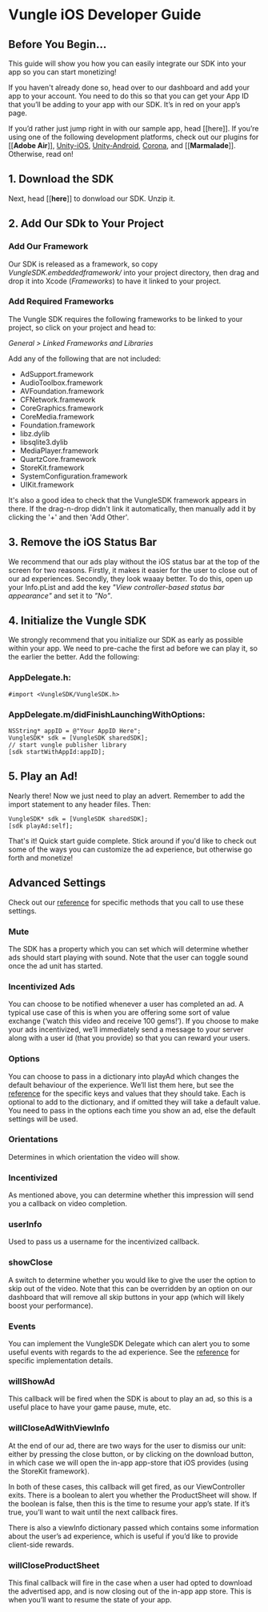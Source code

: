 # Vungle iOS Developer Guide

## Before You Begin...

This guide will show you how you can easily integrate our SDK into your app so you can start monetizing!

If you haven't already done so, head over to our dashboard and add your app to your account. You need to do this so that you can get your App ID that you’ll be adding to your app with our SDK. It’s in red on your app’s page.

If you’d rather just jump right in with our sample app, head [[here]]. If you’re using one of the following development platforms, check out our plugins for [[**Adobe Air**]], [Unity-iOS](http://prime31.com/docs#iosVungle), [Unity-Android](http://prime31.com/docs#androidVungle), [Corona](http://docs.coronalabs.com/daily/plugin/vungle/index.html), and [[**Marmalade**]]. Otherwise, read on!

## 1. Download the SDK

Next, head [[**here**]] to donwload our SDK. Unzip it.

## 2. Add Our SDk to Your Project

### Add Our Framework

Our SDK is released as a framework, so copy *VungleSDK.embeddedframework/* into your project directory, then drag and drop it into Xcode (*Frameworks*) to have it linked to your project.

### Add Required Frameworks

The Vungle SDK requires the following frameworks to be linked to your project, so click on your project and head to:

*General > Linked Frameworks and Libraries*

Add any of the following that are not included:

* AdSupport.framework
* AudioToolbox.framework
* AVFoundation.framework
* CFNetwork.framework
* CoreGraphics.framework
* CoreMedia.framework
* Foundation.framework
* libz.dylib
* libsqlite3.dylib
* MediaPlayer.framework
* QuartzCore.framework
* StoreKit.framework
* SystemConfiguration.framework
* UIKit.framework

It's also a good idea to check that the VungleSDK framework appears in there. If the drag-n-drop didn't link it automatically, then manually add it by clicking the '+' and then 'Add Other'.

## 3. Remove the iOS Status Bar

We recommend that our ads play without the iOS status bar at the top of the screen for two reasons. Firstly, it makes it easier for the user to close out of our ad experiences. Secondly, they look waaay better. To do this, open up your Info.pList and add the key *"View controller-based status bar appearance"* and set it to *"No"*.

## 4. Initialize the Vungle SDK

We strongly recommend that you initialize our SDK as early as possible within your app. We need to pre-cache the first ad before we can play it, so the earlier the better. Add the following:

### AppDelegate.h:

`#import <VungleSDK/VungleSDK.h>`

### AppDelegate.m/didFinishLaunchingWithOptions:

```objc
NSString* appID = @"Your AppID Here";
VungleSDK* sdk = [VungleSDK sharedSDK];
// start vungle publisher library
[sdk startWithAppId:appID];
```

## 5. Play an Ad!

Nearly there! Now we just need to play an advert. Remember to add the import statement to any header files. Then:

```objc
VungleSDK* sdk = [VungleSDK sharedSDK];
[sdk playAd:self];
```

That's it! Quick start guide complete. Stick around if you'd like to check out some of the ways you can customize the ad experience, but otherwise go forth and monetize!

## Advanced Settings

Check out our [reference](https://github.com/Vungle/publisher-sdks/blob/master/docs/ios.md) for specific methods that you call to use these settings.

### Mute

The SDK has a property which you can set which will determine whether ads should start playing with sound. Note that the user can toggle sound once the ad unit has started.

### Incentivized Ads

You can choose to be notified whenever a user has completed an ad. A typical use case of this is when you are offering some sort of value exchange (‘watch this video and receive 100 gems!’). If you choose to make your ads incentivized, we’ll immediately send a message to your server along with a user id (that you provide) so that you can reward your users.

### Options

You can choose to pass in a dictionary into playAd which changes the default behaviour of the experience. We’ll list them here, but see the [reference](https://github.com/Vungle/publisher-sdks/blob/master/docs/ios.md) for the specific keys and values that they should take. Each is optional to add to the dictionary, and if omitted they will take a default value. You need to pass in the options each time you show an ad, else the default settings will be used.

### Orientations

Determines in which orientation the video will show.

### Incentivized 

As mentioned above, you can determine whether this impression will send you a callback on video completion.

### userInfo

Used to pass us a username for the incentivized callback.

### showClose

A switch to determine whether you would like to give the user the option to skip out of the video. Note that this can be overridden by an option on our dashboard that will remove all skip buttons in your app (which will likely boost your performance).

### Events

You can implement the VungleSDK Delegate which can alert you to some useful events with regards to the ad experience. See the [reference](https://github.com/Vungle/publisher-sdks/blob/master/docs/ios.md) for specific implementation details.

### willShowAd

This callback will be fired when the SDK is about to play an ad, so this is a useful place to have your game pause, mute, etc.

### willCloseAdWithViewInfo

At the end of our ad, there are two ways for the user to dismiss our unit: either by pressing the close button, or by clicking on the download button, in which case we will open the in-app app-store that iOS provides (using the StoreKit framework).

In both of these cases, this callback will get fired, as our ViewController exits. There is a boolean to alert you whether the ProductSheet will show. If the boolean is false, then this is the time to resume your app’s state. If it’s true, you’ll want to wait until the next callback fires.

There is also a viewInfo dictionary passed which contains some information about the user’s ad experience, which is useful if you’d like to provide client-side rewards.

### willCloseProductSheet

This final callback will fire in the case when a user had opted to download the advertised app, and is now closing out of the in-app app store. This is when you’ll want to resume the state of your app.

